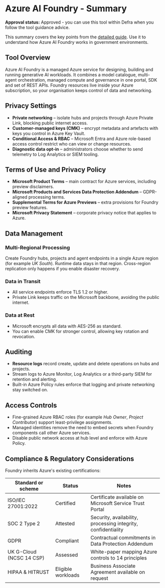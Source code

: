 # Azure AI Foundry - Summary

**Approval status:** Approved - you can use this tool within Defra when you follow the tool guidance advice.

This summary covers the key points from the [detailed guide](azure-ai-foundry-detailed.md). Use it to understand how Azure AI Foundry works in government environments.

## Tool Overview
Azure AI Foundry is a managed Azure service for designing, building and running generative AI workloads. It combines a model catalogue, multi-agent orchestration, managed compute and governance in one portal, SDK and set of REST APIs. Foundry resources live inside your Azure subscription, so your organisation keeps control of data and networking.

## Privacy Settings
* **Private networking** – isolate hubs and projects through Azure Private Link, blocking public internet access.  
* **Customer-managed keys (CMK)** – encrypt metadata and artefacts with keys you control in Azure Key Vault.  
* **Conditional Access & RBAC** – Microsoft Entra and Azure role-based access control restrict who can view or change resources.  
* **Diagnostic data opt-in** – administrators choose whether to send telemetry to Log Analytics or SIEM tooling.

## Terms of Use and Privacy Policy
* **Microsoft Product Terms** – main contract for Azure services, including preview disclaimers.  
* **Microsoft Products and Services Data Protection Addendum** – GDPR-aligned processing terms.  
* **Supplemental Terms for Azure Previews** – extra provisions for Foundry preview features.  
* **Microsoft Privacy Statement** – corporate privacy notice that applies to Azure.

## Data Management
### Multi-Regional Processing
Create Foundry hubs, projects and agent endpoints in a single Azure region (for example *UK South*). Runtime data stays in that region. Cross-region replication only happens if you enable disaster recovery.

### Data in Transit
* All service endpoints enforce TLS 1.2 or higher.  
* Private Link keeps traffic on the Microsoft backbone, avoiding the public internet.

### Data at Rest
* Microsoft encrypts all data with AES-256 as standard.  
* You can enable CMK for stronger control, allowing key rotation and revocation.  

## Auditing
* **Resource logs** record create, update and delete operations on hubs and projects.  
* Stream logs to Azure Monitor, Log Analytics or a third-party SIEM for retention and alerting.  
* Built-in Azure Policy rules enforce that logging and private networking stay switched on.

## Access Controls
* Fine-grained Azure RBAC roles (for example *Hub Owner*, *Project Contributor*) support least-privilege assignments.  
* Managed identities remove the need to embed secrets when Foundry components call other Azure services.  
* Disable public network access at hub level and enforce with Azure Policy.

## Compliance & Regulatory Considerations
Foundry inherits Azure's existing certifications:

| Standard or scheme | Status | Notes |
|--------------------|--------|-------|
| ISO/IEC 27001:2022 | Certified | Certificate available on Microsoft Service Trust Portal |
| SOC 2 Type 2 | Attested | Security, availability, processing integrity, confidentiality |
| GDPR | Compliant | Contractual commitments in Data Protection Addendum |
| UK G-Cloud (NCSC 14 CSP) | Assessed | White-paper mapping Azure controls to 14 principles |
| HIPAA & HITRUST | Eligible workloads | Business Associate Agreement available on request |
